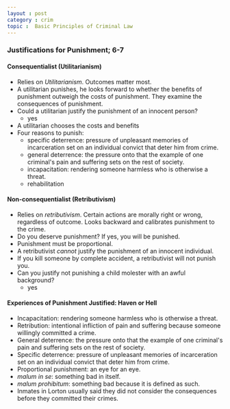 ```yaml
---
layout : post
category : crim
topic :  Basic Principles of Criminal Law
---
```


### Justifications for Punishment; 6-7

#### Consequentialist (Utilitarianism)

- Relies on *Utilitarianism*. Outcomes matter most.
- A utilitarian punishes, he looks forward to whether the benefits of punishment outweigh the costs of punishment. They examine the consequences of punishment.
- Could a utilitarian justify the punishment of an innocent person?
	- yes
- A utilitarian chooses the costs and benefits
- Four reasons to punish:
	- specific deterrence: pressure of unpleasant memories of incarceration set on an individual convict that deter him from crime.
	- general deterrence: the pressure onto that the example of one criminal's pain and suffering sets on the rest of society.
	- incapacitation: rendering someone harmless who is otherwise a threat.
	- rehabilitation

#### Non-consequentialist (Retributivism)

- Relies on *retributivism*. Certain actions are morally right or wrong, regardless of outcome. Looks backward and calibrates punishment to the crime.
- Do you deserve punishment? If yes, you will be punished.
- Punishment must be proportional.
- A retributivist *cannot* justify the punishment of an innocent individual.
- If you kill someone by complete accident, a retributivist will not punish you.
- Can you justify not punishing a child molester with an awful background?
	- yes

#### Experiences of Punishment Justified: Haven or Hell
- Incapacitation: rendering someone harmless who is otherwise a threat.
- Retribution: intentional infliction of pain and suffering because someone willingly committed a crime.
- General deterrence: the pressure onto that the example of one criminal's pain and suffering sets on the rest of society.
- Specific deterrence:  pressure of unpleasant memories of incarceration set on an individual convict that deter him from crime.
- Proportional punishment: an eye for an eye.
- *malum in se*: something bad in itself.
- *malum prohibitum*: something bad because it is defined as such.
- Inmates in Lorton usually said they did not consider the consequences before they committed their crimes.